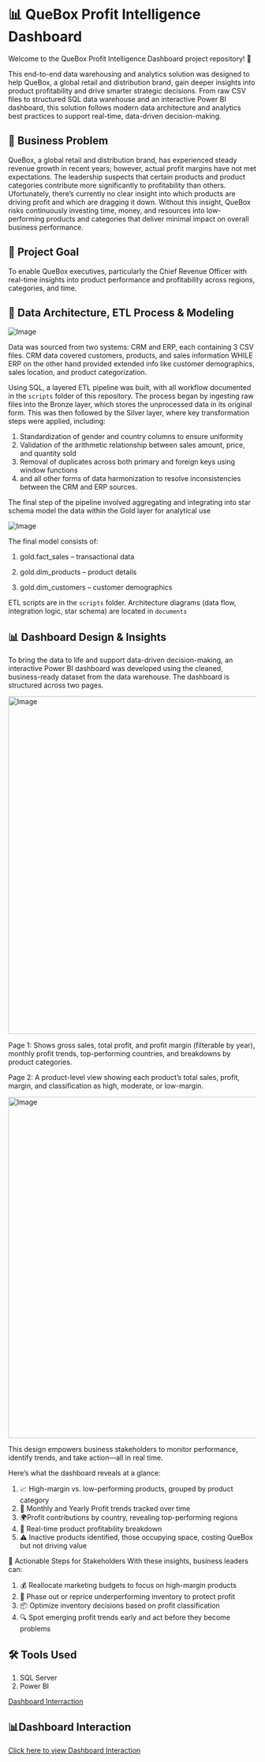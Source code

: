 #  📊 QueBox Profit Intelligence Dashboard

Welcome to the QueBox Profit Intelligence Dashboard project repository! 🚀

This end-to-end data warehousing and analytics solution was designed to help QueBox, a global retail and distribution brand, gain deeper insights into product profitability and drive smarter strategic decisions. From raw CSV files to structured SQL data warehouse and an interactive Power BI dashboard, this solution follows modern data architecture and analytics best practices to support real-time, data-driven decision-making.

## 🚨 Business Problem

QueBox, a global retail and distribution brand, has experienced steady revenue growth in recent years; however, actual profit margins have not met expectations. The leadership suspects that certain products and product categories contribute more significantly to profitability than others. Ufortunately, there’s currently no clear insight into which products are driving profit and which are dragging it down. Without this insight, QueBox risks continuously investing time, money, and resources into low-performing products and categories that deliver minimal impact on overall business performance.

## 🎯 Project Goal

To enable QueBox executives, particularly the Chief Revenue Officer with real-time insights into product performance and profitability across regions, categories, and time.

## 🧱 Data Architecture, ETL Process & Modeling

![Image](https://github.com/user-attachments/assets/c2312e74-880d-477c-ae2f-57b99c3f85a7)

Data was sourced from two systems: CRM and ERP, each containing 3 CSV files. CRM data covered customers, products, and sales information WHILE ERP on the other hand provided extended info like customer demographics, sales location, and product categorization.

Using SQL, a layered ETL pipeline was built, with all workflow documented in the `scripts` folder of this repository. The process began by ingesting raw files into the Bronze layer, which stores the unprocessed data in its original form. This was then followed by the Silver layer, where key transformation steps were applied, including:
1. Standardization of gender and  country columns to ensure uniformity
2. Validation of the arithmetic relationship between sales amount, price, and quantity sold
3. Removal of duplicates across both primary and foreign keys using window functions
4. and all other forms of data harmonization to resolve inconsistencies between the CRM and ERP sources.

The final step of the pipeline involved aggregating and integrating into star schema model the data within the Gold layer for analytical use

![Image](https://github.com/user-attachments/assets/bc882804-6891-4cbb-ba8e-eee25f3e8131)

The final model consists of:

1. gold.fact_sales – transactional data

2. gold.dim_products – product details

3. gold.dim_customers – customer demographics

ETL scripts are in the `scripts` folder. Architecture diagrams (data flow, integration logic, star schema) are located in `documents`


## 📊 Dashboard Design & Insights


To bring the data to life and support data-driven decision-making, an interactive Power BI dashboard was developed using the cleaned, business-ready dataset from the data warehouse. The dashboard is structured across two pages. 

<img width="858" height="683" alt="Image" src="https://github.com/user-attachments/assets/c623395d-9614-4a98-ac60-b46da53008bf" />

Page 1: Shows gross sales, total profit, and profit margin (filterable by year), monthly profit trends, top-performing countries, and breakdowns by product categories.


Page 2: A product-level view showing each product’s total sales, profit, margin, and classification as high, moderate, or low-margin.

<img width="857" height="690" alt="Image" src="https://github.com/user-attachments/assets/c8f201c3-4981-4fbe-9157-67d584d33502" />


This design empowers business stakeholders to monitor performance, identify trends, and take action—all in real time.

Here’s what the dashboard reveals at a glance:
1. 📈 High-margin vs. low-performing products, grouped by product category
2. 📅 Monthly and Yearly Profit trends tracked over time
3. 🌍Profit contributions by country, revealing top-performing regions
4. 🧾 Real-time product profitability breakdown 
5. ⚠️ Inactive products identified, those occupying space, costing QueBox but not driving value

🚀 Actionable Steps for Stakeholders
With these insights, business leaders can:
1. 💰 Reallocate marketing budgets to focus on high-margin products
2. 🧹 Phase out or reprice underperforming inventory to protect profit
3. 📦 Optimize inventory decisions based on profit classification
4. 🔍 Spot emerging profit trends early  and act before they become problems


## 🛠️ Tools Used 
1. SQL Server
2. Power BI

[Dashboard Interraction]([./path/to/your/folder](https://youtu.be/v_bt789aKzI?si=6SMiBxtJyD1iPQlV))


## 📊Dashboard Interaction 
[Click here to view Dashboard Interaction](https://youtu.be/v_bt789aKzI?si=6SMiBxtJyD1iPQlV)

















